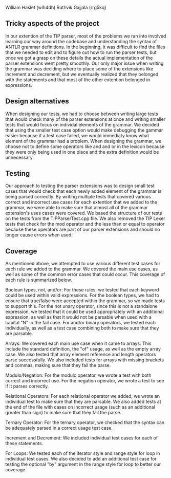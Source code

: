 William Haslet (wlh4dh)
Ruthvik Gajjala (rrg5kq)

## Tricky aspects of the project
In our extention of the TIP parser, most of the problems we ran into
involved learning our way around the codebase and understanding the 
syntax of ANTLR grammar definitions. In the beginning, it was difficult 
to find the files that we needed to edit and to figure out how to run
the parser tests, but once we got a grasp on these details the actual 
implementation of the parser extensions went pretty smoothly. Our only 
major issue when writing the grammar was deciding where to place some 
of the extensions like increment and decrement, but we eventually
realized that they belonged with the statements and that most of the
other extention belonged in expressions.

## Design alternatives
When designing our tests, we had to choose between writing large tests 
that would check many of the parser extensions at once and writing
smaller tests that would focus on individal elements of the grammar.
We decided that using the smaller test case option would make debugging
the gammar easier because if a test case failed, we would immediaty know 
what element of the grammar had a problem. When designing the grammar, 
we choose not to define some operators like and and or in the lexicon
because they were only being used in one place and the extra definition 
would be unnecessary.

## Testing
Our approach to testing the parser extensions was to design small
test cases that would check that each newly added element of the 
grammar is being parsed correctly. By writing multiple tests that
covered various correct and incorrect use cases for each extention 
that we added to the grammar, we were able to make sure that almost 
all of the grammar extension's uses cases were covered. 
We based the structure of our tests on the tests from the
TIPParserTest.cpp file. We also removed the TIP Lexer tests 
that check for the mod operator and the less than or equal to 
operator because these operators are part of our parser extensions 
and should no longer cause errors when used.

## Coverage
As mentioned above, we attempted to use various different test cases
for each rule we added to the grammar. We covered the main use cases,
as well as some of the common error cases that could occur. This
coverage of each rule is summarized below.

Boolean types, not, and/or: For these rules, we tested that each
keyword could be used within valid expressions. For the boolean 
types, we had to ensure that true/false were accepted within the
grammar, so we made tests to support this. For the not
unary operator, since this is not a standalone expression, we tested
that it could be used appropriately with an additional expression,
as well as that it would not be parsable when used with a capital
"N" in the fail case. For and/or binary operators, we tested each
individually, as well as a test case combining both to make sure
that they are parsable. 

Arrays: We covered each main use case when it came to arrays. This
include the standard definition, the "of" usage, as well as the empty
array case. We also tested that array element reference and length
operators parse successfully. We also included tests for arrays with
missing brackets and commas, making sure that they fail the parse.

Modulo/Negation: For the modulo operator, we wrote a test with both
correct and incorrect use. For the negation operator, we wrote a test
to see if it parses correctly.

Relational Operators: For each relational operator we added, we wrote
an individual test to make sure that they are parsable. We also added
tests at the end of the file with cases on incorrect usage (such as an
additional greater than sign) to make sure that they fail the parse.

Ternary Operator: For the ternary operator, we checked that the syntax
can be adequately parsed in a correct usage test case.

Increment and Decrement: We included individual test cases for each of these
statements.

For Loops: We tested each of the iterator style and range style for loop in 
individual test cases. We also decided to add an additional test case for testing
the optional "by" argument in the range style for loop to better our coverage.


